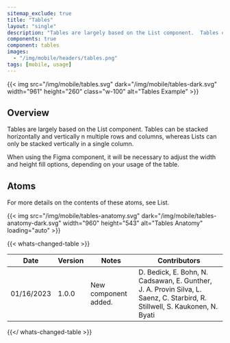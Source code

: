 ```yaml
---
sitemap_exclude: true
title: "Tables"
layout: "single"
description: "Tables are largely based on the List component.  Tables can be stacked horizontally and vertically in multiple rows and columns, whereas Lists can only be stacked vertically in a single column."
components: true
component: tables
images:
  - "/img/mobile/headers/tables.png"
tags: [mobile, usage]
---
```


{{< img src="/img/mobile/tables.svg" dark="/img/mobile/tables-dark.svg" width="961" height="260" class="w-100" alt="Tables Example" >}}

## Overview

Tables are largely based on the List component.  Tables can be stacked horizontally and vertically n multiple rows and columns, whereas Lists can only be stacked vertically in a single column.

When using the Figma component, it will be necessary to adjust the width and height fill options, depending on your usage of the table.

## Atoms

For more details on the contents of these atoms, see List.

{{< img src="/img/mobile/tables-anatomy.svg" dark="/img/mobile/tables-anatomy-dark.svg" width="960" height="543" alt="Tables Anatomy" loading="auto" >}}


{{< whats-changed-table >}}

| Date       | Version | Notes                               | Contributors |
| ---------- | ------- | ----------------------------------- | ------------ |
| 01/16/2023 | 1.0.0   | New component added. | D. Bedick, E. Bohn, N. Cadsawan, E. Gunther, J. A. Provin Silva, L. Saenz, C. Starbird, R. Stillwell, S. Kaukonen, N. Byati  |

{{</ whats-changed-table >}}
